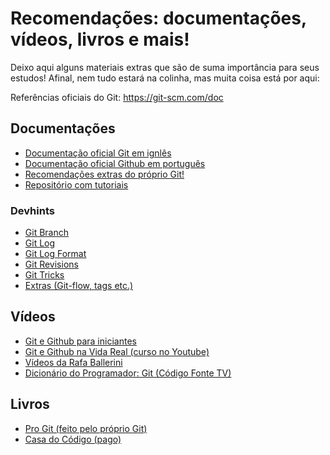 # Recomendações: documentações, vídeos, livros e mais!

Deixo aqui alguns materiais extras que são de suma importância para seus estudos! Afinal, nem tudo estará na colinha, mas muita coisa está por aqui:

Referências oficiais do Git: https://git-scm.com/doc

## Documentações
- [Documentação oficial Git em ignlês](https://git-scm.com/docs)
- [Documentação oficial Github em português](https://docs.github.com/pt)
- [Recomendações extras do próprio Git!](https://git-scm.com/doc/ext) 
- [Repositório com tutoriais](https://github.com/DanielHe4rt/git4noobs)

### Devhints

- [Git Branch](https://devhints.io/git-branch)
- [Git Log](https://devhints.io/git-log)
- [Git Log Format](https://devhints.io/git-log-format)
- [Git Revisions](https://devhints.io/git-revisions) 
- [Git Tricks](https://devhints.io/git-tricks)
- [Extras (Git-flow, tags etc.)](https://devhints.io/git-extras)

## Vídeos

- [Git e Github para iniciantes](https://youtube.com/playlist?list=PLlAbYrWSYTiPA2iEiQ2PF_A9j__C4hi0A&si=ko5SZoZPaDqb6X5D)
- [Git e Github na Vida Real (curso no Youtube)](https://youtube.com/playlist?list=PLlAbYrWSYTiNqugqFFWWsgONJsmc3eMpg&si=CB-k3R28dvKmrsnG)
- [Vídeos da Rafa Ballerini](https://youtube.com/playlist?list=PLhkO7OMKgT_rqwGYldqcFxyN4yjFgmDh8&si=c_1v_A-dTnIcyVN-)
- [Dicionário do Programador: Git (Código Fonte TV)](https://youtu.be/za5KWZ5pRag?si=Dyucr80d2NpC096R)

## Livros
- [Pro Git (feito pelo próprio Git)](https://git-scm.com/book/pt-br/v2)
- [Casa do Código (pago)](https://www.casadocodigo.com.br/products/livro-git-github)